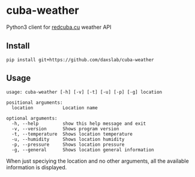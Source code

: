 # cuba-weather

Python3 client for [redcuba.cu](https://www.redcuba.cu) weather API

## Install

`pip install git+https://github.com/daxslab/cuba-weather`

## Usage

```
usage: cuba-weather [-h] [-v] [-t] [-u] [-p] [-g] location

positional arguments:
  location           Location name

optional arguments:
  -h, --help         show this help message and exit
  -v, --version      Shows program version
  -t, --temperature  Shows location temperature
  -u, --humidity     Shows location humidity
  -p, --pressure     Shows location pressure
  -g, --general      Shows location general information
```

When just speciying the location and no other arguments, all the available information is displayed.


